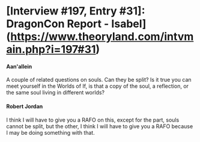 # [Interview #197, Entry #31]: DragonCon Report - Isabel](https://www.theoryland.com/intvmain.php?i=197#31)

#### Aan'allein

A couple of related questions on souls. Can they be split? Is it true you can meet yourself in the Worlds of If, is that a copy of the soul, a reflection, or the same soul living in different worlds?

#### Robert Jordan

I think I will have to give you a RAFO on this, except for the part, souls cannot be split, but the other, I think I will have to give you a RAFO because I may be doing something with that.

